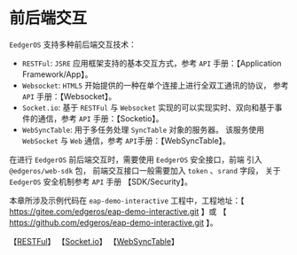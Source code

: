 # 前后端交互
`EedgerOS` 支持多种前后端交互技术：

+ `RESTFul`: `JSRE` 应用框架支持的基本交互方式，参考 `API` 手册：【Application Framework/App】。
+ `Websocket`:  `HTML5` 开始提供的一种在单个连接上进行全双工通讯的协议， 参考 `API` 手册：【Websocket】。
+ `Socket.io`:  基于 `RESTFul` 与 `Websocket` 实现的可以实现实时、双向和基于事件的通信，参考 `API` 手册：【Socketio】。
+ `WebSyncTable`: 用于多任务处理 `SyncTable` 对象的服务器。 该服务使用 `WebSocket` 与 `Web` 通信，参考 `API`手册：【WebSyncTable】。

在进行 `EedgerOS` 前后端交互时，需要使用 `EedgerOS` 安全接口，前端 引入 `@edgeros/web-sdk` 包， 前端交互接口一般需要加入 `token` 、`srand` 字段， 关于 `EedgerOS` 安全机制参考 `API` 手册 【SDK/Security】。

本章所涉及示例代码在 `eap-demo-interactive` 工程中，工程地址：【 https://gitee.com/edgeros/eap-demo-interactive.git 】或 【 https://github.com/edgeros/eap-demo-interactive.git 】。

【[RESTFul](./doc/RESTFul.md)】
【[Socket.io](./doc/Socket.io.md)】
【[WebSyncTable](./doc/WebSyncTable.md)】

